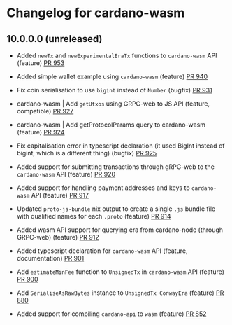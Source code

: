 # Changelog for cardano-wasm

## 10.0.0.0 (unreleased)

- Added `newTx` and `newExperimentalEraTx` functions to `cardano-wasm` API
  (feature)
  [PR 953](https://github.com/IntersectMBO/cardano-api/pull/953)

- Added simple wallet example using `cardano-wasm`
  (feature)
  [PR 940](https://github.com/IntersectMBO/cardano-api/pull/940)

- Fix coin serialisation to use `bigint` instead of `Number`
  (bugfix)
  [PR 931](https://github.com/IntersectMBO/cardano-api/pull/931)

- cardano-wasm | Add `getUtxos` using GRPC-web to JS API
  (feature, compatible)
  [PR 927](https://github.com/IntersectMBO/cardano-api/pull/927)

- cardano-wasm | Add getProtocolParams query to cardano-wasm
  (feature)
  [PR 924](https://github.com/IntersectMBO/cardano-api/pull/924)

- Fix capitalisation error in typescript declaration (it used BigInt instead of bigint, which is a different thing)
  (bugfix)
  [PR 925](https://github.com/IntersectMBO/cardano-api/pull/925)

- Added support for submitting transactions through gRPC-web to the `cardano-wasm` API
  (feature)
  [PR 920](https://github.com/IntersectMBO/cardano-api/pull/920)

- Added support for handling payment addresses and keys to `cardano-wasm` API
  (feature)
  [PR 917](https://github.com/IntersectMBO/cardano-api/pull/917)

- Updated `proto-js-bundle` nix output to create a single `.js` bundle file with qualified names for each `.proto`
  (feature)
  [PR 914](https://github.com/IntersectMBO/cardano-api/pull/914)

- Added wasm API support for querying era from cardano-node (through GRPC-web)
  (feature)
  [PR 912](https://github.com/IntersectMBO/cardano-api/pull/912)

- Added typescript declaration for `cardano-wasm` API
  (feature, documentation)
  [PR 901](https://github.com/IntersectMBO/cardano-api/pull/901)

- Add `estimateMinFee` function to `UnsignedTx` in `cardano-wasm` API
  (feature)
  [PR 900](https://github.com/IntersectMBO/cardano-api/pull/900)

- Add `SerialiseAsRawBytes` instance to `UnsignedTx ConwayEra`
  (feature)
  [PR 880](https://github.com/IntersectMBO/cardano-api/pull/880)

- Added support for compiling `cardano-api` to `wasm`
  (feature)
  [PR 852](https://github.com/IntersectMBO/cardano-api/pull/852)

